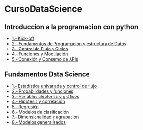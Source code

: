 # CursoDataScience

## Introduccion a la programacion con python

- [1.- Kick-off](https://github.com/antosource/CursoDataScience/tree/main/1)
- [2.- Fundamentos de Programación y estructura de Datos](https://github.com/antosource/CursoDataScience/tree/main/2)
- [3.- Control de Flujo y Ciclos](https://github.com/antosource/CursoDataScience/tree/main/3)
- [4.- Funciones y Modulación](https://github.com/antosource/CursoDataScience/tree/main/4)
- [5.- Conexión y Consumo de APIs](https://github.com/antosource/CursoDataScience/tree/main/5)


## Fundamentos Data Science
- [1.- Estadística univariada y control de flujo]()
- [2.- Probabilidades y funciones]()
- [3.- Variables aleatorias y gráficos]()
- [4.- Hipotesis y correlación]()
- [5.- Regresión]()
- [6.- Modelos de clasificación]()
- [7.- Dimensionalidad y agrupación]()
- [8.- Modelos generalizados]()
